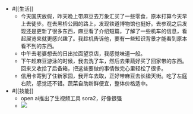 - #[[生活]]
    - 今天国庆放假，昨天晚上带麻豆去万象汇买了一些零食，原本打算今天早上去徒步。在去黑桥公园的路上，发现铁道博物馆也挺好。去参观之后发现还是更新了很多东西，麻豆看了介绍短篇，了解了一些机车的信息，看起展览来就更感兴趣了。我趁机告诉他，要有一些知识背景才能看到原本看不到的东西。
    - 中午去老婆想去的日出拉面望京店，我感觉味道一般。
    - 下午趁麻豆游泳的时候，我去洗了车，然后去果蔬好买了回家带的东西。回来又收拾了后备箱，把这些要做的事情做完心里轻松了很多。
    - 信用卡寄到了住新家园，我开车去取，正好带麻豆去长楹天街。吃了左庭右院，感觉还不错。蔬菜自助新鲜便宜，整体价格适中。
- #[[技能]]
    - open ai推出了生视频工具 sora2，好像很强
    - ![](https://firebasestorage.googleapis.com/v0/b/firescript-577a2.appspot.com/o/imgs%2Fapp%2Fxinyiheng%2FdWzTm1hKAi.png?alt=media&token=fb573acd-408c-47bf-91ac-28708f3da6d7)
